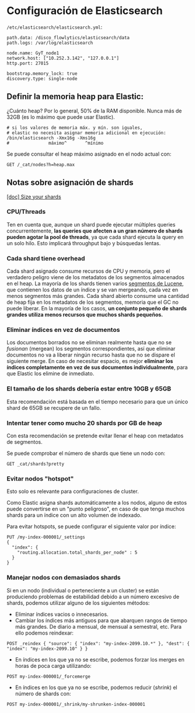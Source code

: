 # Configuración de Elasticsearch

`/etc/elasticsearch/elasticsearch.yml`:

```
path.data: /disco_flowlytics/elasticsearch/data
path.logs: /var/log/elasticsearch

node.name: GyT_node1
network.host: ["10.252.3.142", "127.0.0.1"]
http.port: 27015

bootstrap.memory_lock: true
discovery.type: single-node
```

## Definir la memoria heap para Elastic:

¿Cuánto heap? Por lo general, 50% de la RAM disponible. Nunca más de 32GB (es lo máximo que puede usar Elastic).

```
# si los valores de memoria máx. y mín. son iguales,
# elastic no necesita asignar memoria adicional en ejecución:
/bin/elasticsearch -Xmx16g -Xms16g
#               máximo^       ^mínimo

```

Se puede consultar el heap máximo asignado en el nodo actual con:
```
GET /_cat/nodes?h=heap.max
```

## Notas sobre asignación de shards

[[doc] Size your shards](https://www.elastic.co/guide/en/elasticsearch/reference/current/size-your-shards.html)

### CPU/Threads

Ten en cuenta que, aunque un shard puede ejecutar múltiples queries concurrentemente, **las queries que afecten a un gran número de shards pueden agotar la pool de threads**, ya que cada shard ejecuta la query en un solo hilo. Esto implicará throughput bajo y búsquedas lentas.

### Cada shard tiene overhead

Cada shard asignado consume recursos de CPU y memoria, pero el verdadero peligro viene de los metadatos de los segmentos almacenados en el heap. La mayoría de los shards tienen varios [segmentos de Lucene](https://lucene.apache.org/core/8_8_2/core/org/apache/lucene/codecs/lucene87/package-summary.html#Segments), que contienen los datos de un índice y se van mergeando, cada vez en menos segmentos más grandes. Cada shard abierto consume una cantidad de heap fija en los metadatos de los segmentos, memoria que el GC no puede liberar. En la mayoría de los casos, **un conjunto pequeño de shards grandes utiliza menos recursos que muchos shards pequeños.**

### Eliminar índices en vez de documentos

Los documentos borrados no se eliminan realmente hasta que no se *fusionan* (mergean) los segmentos correspondientes, así que eliminar documentos no va a liberar ningún recurso hasta que no se dispare el siguiente merge. En caso de necesitar espacio, es mejor **eliminar los índices completamente en vez de sus documentos individualmente**, para que Elastic los elimine de inmediato.

### El tamaño de los shards debería estar entre 10GB y 65GB

Esta recomendación está basada en el tiempo necesario para que un único shard de 65GB se recupere de un fallo.

### Intentar tener como mucho 20 shards por GB de heap

Con esta recomendación se pretende evitar llenar el heap con metadatos de segmentos.

Se puede comprobar el número de shards que tiene un nodo con:
```
GET _cat/shards?pretty
```

### Evitar nodos "hotspot"

Esto solo es relevante para configuraciones de cluster.

Como Elastic asigna shards automáticamente a los nodos, alguno de estos puede convertirse en un "punto peligroso", en caso de que tenga muchos shards para un índice con un alto volumen de indexado.

Para evitar hotspots, se puede configurar el siguiente valor por índice:
```
PUT /my-index-000001/_settings
{
  "index": {
    "routing.allocation.total_shards_per_node" : 5
  }
}
```

### Manejar nodos con demasiados shards
Si en un nodo (individual o perteneciente a un cluster) se están produciendo problemas de estabilidad debido a un número excesivo de shards, podemos utilizar alguno de los siguientes métodos:
* Eliminar índices vacios o innecesarios.
* Cambiar los índices más antiguos para que abarquen rangos de tiempo más grandes. De diario a mensual, de mensual a semestral, etc. Para ello podemos reindexar:
```
POST _reindex { "source": { "index": "my-index-2099.10.*" }, "dest": { "index": "my-index-2099.10" } }
```
* En índices en los que ya no se escribe, podemos forzar los merges en horas de poca carga utilizando:
```
POST my-index-000001/_forcemerge
```
* En índices en los que ya no se escribe, podemos reducir (*shrink*) el número de shards con:
```
POST my-index-000001/_shrink/my-shrunken-index-000001
```
